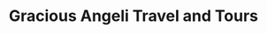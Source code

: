 ---
title: "Gracious Angeli Travel and Tours"
url: /baguio/gracious-angeli-travel-and-tours/
shop: travel agency
---